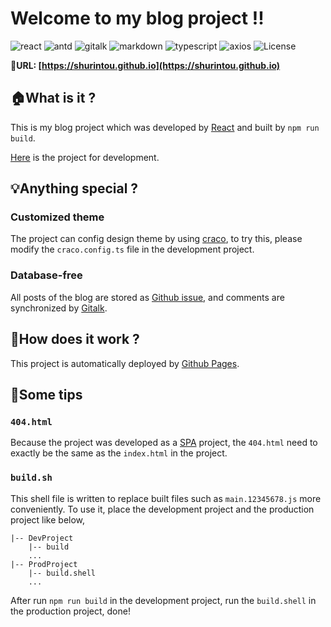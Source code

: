# Welcome to my blog project !!
![react](https://img.shields.io/badge/react-%5E18.0.0-blue) ![antd](https://img.shields.io/badge/antd-%5E4.21.0-red) ![gitalk](https://img.shields.io/badge/gitalk-%5E1.7.2-green) ![markdown](https://img.shields.io/badge/react--markdown-%5E8.0.3-orange) ![typescript](https://img.shields.io/badge/typescript-%5E4.6.3-9cf) ![axios](https://img.shields.io/badge/axios-%5E0.26.1-yellowgreen) ![License](https://img.shields.io/badge/license-MIT-yellow)

:link:**URL: [https://shurintou.github.io](https://shurintou.github.io)**

## :house:What is it ?

This is my blog project which was developed by [React](https://reactjs.org/) and built by `npm run build`.

[Here](https://github.com/shurintou/my_blog) is the project for development.

## :bulb:Anything special ?

### Customized theme
The project can config design theme by using [craco](https://ant.design/docs/react/use-with-create-react-app#Advanced-Guides), to try this, please modify the `craco.config.ts` file in the development project.

### Database-free
All posts of the blog are stored as [Github issue](https://github.com/shurintou/shurintou.github.io/issues), and comments are synchronized by [Gitalk](https://github.com/gitalk/gitalk). 

## :key:How does it work ?

This project is automatically deployed by [Github Pages](https://pages.github.com/).

## :memo:Some tips

### `404.html`
Because the project was developed as a [SPA](https://en.wikipedia.org/wiki/Single-page_application) project, the `404.html` need to exactly be the same as the `index.html` in the project.

### `build.sh`
This shell file is written to replace built files such as `main.12345678.js` more conveniently.
To use it, place the development project and the production project like below,
```shell
|-- DevProject
    |-- build
    ...
|-- ProdProject
    |-- build.shell
    ...
```
After run `npm run build` in the development project, run the `build.shell` in the production project, done!

